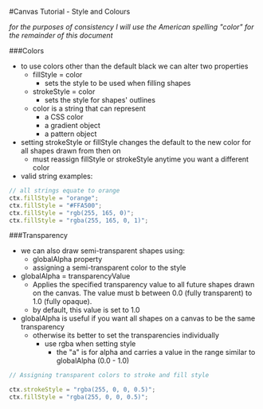 #Canvas Tutorial - Style and Colours

*for the purposes of consistency I will use the American spelling "color" for the remainder of this document*

###Colors
- to use colors other than the default black we can alter two properties
    - fillStyle = color
        - sets the style to be used when filling shapes
    - strokeStyle = color
        - sets the style for shapes' outlines
    - color is a string that can represent
        - a CSS color
        - a gradient object
        - a pattern object
- setting strokeStyle or fillStyle changes the default to the new color for all shapes drawn from then on
    - must reassign fillStyle or strokeStyle anytime you want a different color
- valid string examples:
```javascript
// all strings equate to orange
ctx.fillStyle = "orange";
ctx.fillStyle = "#FFA500";
ctx.fillStyle = "rgb(255, 165, 0)";
ctx.fillStyle = "rgba(255, 165, 0, 1)";
```

###Transparency
- we can also draw semi-transparent shapes using:
    - globalAlpha property
    - assigning a semi-transparent color to the style
- globalAlpha = transparencyValue
    - Applies the specified transparency value to all future shapes drawn on the canvas. The value must b between 0.0 (fully transparent) to 1.0 (fully opaque).
    - by default, this value is set to 1.0
- globalAlpha is useful if you want all shapes on a canvas to be the same transparency
    - otherwise its better to set the transparencies individually
        - use rgba when setting style
            - the "a" is for alpha and carries a value in the range similar to globalAlpha (0.0 - 1.0)
```javascript
// Assigning transparent colors to stroke and fill style

ctx.strokeStyle = "rgba(255, 0, 0, 0.5)";
ctx.fillStyle = "rgba(255, 0, 0, 0.5)";
```
